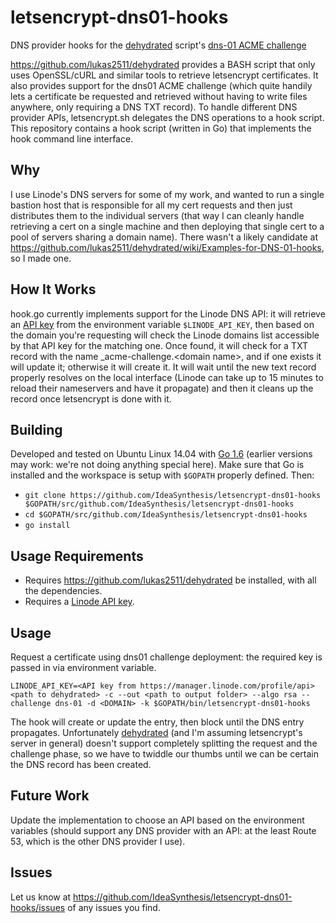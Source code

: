 # letsencrypt-dns01-hooks

DNS provider hooks for the [dehydrated](https://github.com/lukas2511/dehydrated) script's [dns-01 ACME challenge](https://tools.ietf.org/html/draft-ietf-acme-acme-01#page-44)

https://github.com/lukas2511/dehydrated provides a BASH script that only uses OpenSSL/cURL and similar tools to retrieve letsencrypt certificates. It also provides support for the dns01 ACME challenge (which quite handily lets a certificate be requested and retrieved without having to write files anywhere, only requiring a DNS TXT record). To handle different DNS provider APIs, letsencrypt.sh delegates the DNS operations to a hook script. This repository contains a hook script (written in Go) that implements the hook command line interface.

## Why

I use Linode's DNS servers for some of my work, and wanted to run a single bastion host that is responsible for all my cert requests and then just distributes them to the individual servers (that way I can cleanly handle retrieving a cert on a single machine and then deploying that single cert to a pool of servers sharing a domain name). There wasn't a likely candidate at https://github.com/lukas2511/dehydrated/wiki/Examples-for-DNS-01-hooks, so I made one.

## How It Works

hook.go currently implements support for the Linode DNS API: it will retrieve an [API key](https://www.linode.com/docs/platform/api/api-key) from the environment variable `$LINODE_API_KEY`, then based on the domain you're requesting will check the Linode domains list accessible by that API key for the matching one. Once found, it will check for a TXT record with the name _acme-challenge.&lt;domain name&gt;, and if one exists it will update it; otherwise it will create it. It will wait until the new text record properly resolves on the local interface (Linode can take up to 15 minutes to reload their nameservers and have it propagate) and then it cleans up the record once letsencrypt is done with it.

## Building

Developed and tested on Ubuntu Linux 14.04 with [Go 1.6](https://launchpad.net/~hectane/+archive/ubuntu/go-1.6) (earlier versions may work: we're not doing anything special here). Make sure that Go is installed and the workspace is setup with `$GOPATH` properly defined. Then:

- `git clone https://github.com/IdeaSynthesis/letsencrypt-dns01-hooks $GOPATH/src/github.com/IdeaSynthesis/letsencrypt-dns01-hooks`
- `cd $GOPATH/src/github.com/IdeaSynthesis/letsencrypt-dns01-hooks`
- `go install`

## Usage Requirements

- Requires https://github.com/lukas2511/dehydrated be installed, with all the dependencies.
- Requires a [Linode API key](https://www.linode.com/docs/platform/api/api-key).

## Usage

Request a certificate using dns01 challenge deployment: the required key is passed in via environment variable.


    LINODE_API_KEY=<API key from https://manager.linode.com/profile/api> <path to dehydrated> -c --out <path to output folder> --algo rsa --challenge dns-01 -d <DOMAIN> -k $GOPATH/bin/letsencrypt-dns01-hooks


The hook will create or update the entry, then block until the DNS entry propagates. Unfortunately [dehydrated](https://github.com/lukas2511/dehydrated) (and I'm assuming letsencrypt's server in general) doesn't support completely splitting the request and the challenge phase, so we have to twiddle our thumbs until we can be certain the DNS record has been created.

## Future Work

Update the implementation to choose an API based on the environment variables (should support any DNS provider with an API: at the least Route 53, which is the other DNS provider I use).

## Issues

Let us know at https://github.com/IdeaSynthesis/letsencrypt-dns01-hooks/issues of any issues you find.
